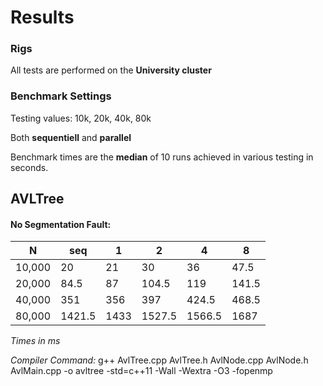 # Results

### Rigs
All tests are performed on the **University cluster**

### Benchmark Settings

Testing values: 10k, 20k, 40k, 80k

Both **sequentiell** and **parallel**

Benchmark times are the **median** of 10 runs achieved in various testing in seconds.

## AVLTree

#### No Segmentation Fault:

| N | seq | 1 | 2 | 4 | 8 |
|------|-------|--------|--------|--------|--------|
| 10,000 | 20 | 21 | 30 | 36 | 47.5 |
| 20,000 | 84.5 | 87 | 104.5 | 119 | 141.5 |
| 40,000 | 351 | 356 | 397 | 424.5 | 468.5 |
| 80,000 | 1421.5 | 1433 | 1527.5 | 1566.5 | 1687 |

_Times in ms_

_Compiler Command:_ g++ AvlTree.cpp AvlTree.h AvlNode.cpp AvlNode.h AvlMain.cpp -o avltree -std=c++11 -Wall -Wextra -O3 -fopenmp
